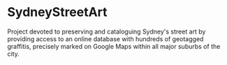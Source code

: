 # SydneyStreetArt

Project devoted to preserving and cataloguing Sydney's street art by providing access to an online database with hundreds of geotagged graffitis, precisely marked on Google Maps within all major suburbs of the city.
